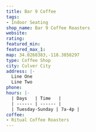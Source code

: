 ```yaml
---
title: Bar 9 Coffee
tags:
- Indoor Seating
shop_name: Bar 9 Coffee Roasters
website: 
rating: 
featured_min: 
featured_max_1: 
map: 34.0268383,-118.3858297
type: Coffee Shop
city: Culver City
address: |-
  Line One
  Line Two
phone: 
hours: |-
  | Days   | Time   |
  | ------ | ------ |
  | Tuesday-Sunday | 7a-4p |
coffee:
- Ritual Coffee Roasters
---
```


